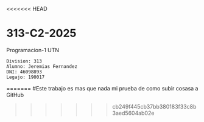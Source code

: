 <<<<<<< HEAD
# 313-C2-2025
Programacion-1 UTN

    Division: 313
    Alumno: Jeremias Fernandez
    DNI: 46098893
    Legajo: 190017



=======
#Este trabajo es mas que nada mi prueba de como subir cosasa a GitHub
>>>>>>> cb249f445cb37bb380183f33c8b3aed5604ab02e
